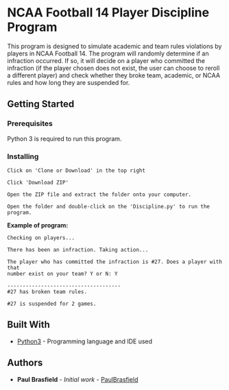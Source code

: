 # NCAA Football 14 Player Discipline Program

This program is designed to simulate academic and team rules violations by players in NCAA Football 14. The program will randomly determine if an infraction occurred. If so, it will decide on a player who committed the infraction (if the player chosen does not exist, the user can choose to reroll a different player) and check whether they broke team, academic, or NCAA rules and how long they are suspended for.

## Getting Started



### Prerequisites

Python 3 is required to run this program.

### Installing

```
Click on 'Clone or Download' in the top right
```

```
Click 'Download ZIP'
```

```
Open the ZIP file and extract the folder onto your computer.
```

```
Open the folder and double-click on the 'Discipline.py' to run the program.
```

**Example of program:**

```
Checking on players...

There has been an infraction. Taking action...

The player who has committed the infraction is #27. Does a player with that
number exist on your team? Y or N: Y

-------------------------------------
#27 has broken team rules.

#27 is suspended for 2 games.
```

## Built With

* [Python3](https://www.python.org/download/releases/3.0/) - Programming language and IDE used

## Authors

* **Paul Brasfield** - *Initial work* - [PaulBrasfield](https://github.com/PaulBrasfield)

